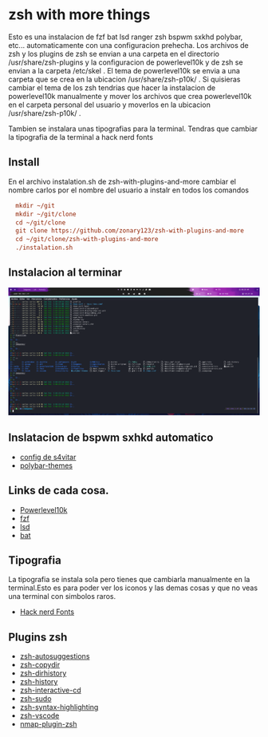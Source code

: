 # zsh with more things
Esto es una instalacion de fzf bat lsd ranger zsh bspwm sxkhd polybar, etc... automaticamente con una configuracion prehecha.
Los archivos de zsh y los plugins de zsh se envian a una carpeta en el directorio /usr/share/zsh-plugins y la configuracion de powerlevel10k y de zsh se envian a la carpeta /etc/skel . El tema de powerlevel10k se envia a una carpeta que se crea en la ubicacion /usr/share/zsh-p10k/ . Si quisieras cambiar el tema de los zsh tendrias que hacer la instalacion de powerlevel10k manualmente y mover los archivos que crea powerlevel10k en el carpeta personal del usuario y moverlos en la ubicacion /usr/share/zsh-p10k/ .

Tambien se instalara unas tipografias para la terminal. Tendras que cambiar la tipografia de la terminal a hack nerd fonts
## Install
En el archivo instalation.sh de zsh-with-plugins-and-more cambiar el nombre carlos por el nombre del usuario a instalr en todos los comandos
```ini
  mkdir ~/git
  mkdir ~/git/clone
  cd ~/git/clone
  git clone https://github.com/zonary123/zsh-with-plugins-and-more
  cd ~/git/clone/zsh-with-plugins-and-more
  ./instalation.sh
```
## Instalacion al terminar
![](src/img/linux.png)
## Inslatacion de bspwm sxhkd automatico
- [config de s4vitar](https://github.com/yorkox0/autoBspwm)
- [polybar-themes](https://github.com/adi1090x/polybar-themes)
## Links de cada cosa.
- [Powerlevel10k](https://github.com/romkatv/powerlevel10k)
- [fzf](https://github.com/junegunn/fzf)
- [lsd](https://github.com/Peltoche/lsd)
- [bat](https://github.com/sharkdp/bat)
## Tipografia
La tipografia se instala sola pero tienes que cambiarla manualmente en la terminal.Esto es para poder ver los iconos y las demas cosas y que no veas una terminal con simbolos raros.

- [Hack nerd Fonts](https://www.nerdfonts.com/#home)

## Plugins zsh

- [zsh-autosuggestions](https://github.com/zsh-users/zsh-autosuggestions)
- [zsh-copydir](https://github.com/ohmyzsh/ohmyzsh/tree/master/plugins/copydir)
- [zsh-dirhistory](https://github.com/ohmyzsh/ohmyzsh/tree/master/plugins/dirhistory)
- [zsh-history](https://github.com/ohmyzsh/ohmyzsh/tree/master/plugins/history)
- [zsh-interactive-cd](https://github.com/changyuheng/zsh-interactive-cd)
- [zsh-sudo](https://github.com/ohmyzsh/ohmyzsh/tree/master/plugins/sudo)
- [zsh-syntax-highlighting](https://github.com/zsh-users/zsh-syntax-highlighting)
- [zsh-vscode](https://github.com/valentinocossar/vscode)
- [nmap-plugin-zsh](https://github.com/ohmyzsh/ohmyzsh/tree/master/plugins/nmap)






